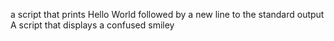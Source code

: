 a script that prints Hello World followed by a new line to the standard output
A script that displays a confused smiley
